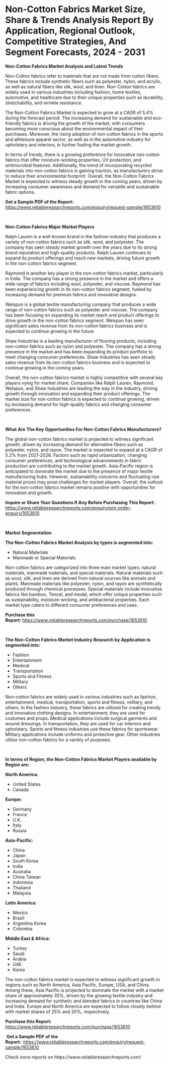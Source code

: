 <p><h1>Non-Cotton Fabrics Market Size, Share & Trends Analysis Report By Application, Regional Outlook, Competitive Strategies, And Segment Forecasts, 2024 - 2031</h1></p><p><strong>Non-Cotton Fabrics Market Analysis and Latest Trends</strong></p>
<p><p>Non-Cotton fabrics refer to materials that are not made from cotton fibers. These fabrics include synthetic fibers such as polyester, nylon, and acrylic, as well as natural fibers like silk, wool, and linen. Non-Cotton fabrics are widely used in various industries including fashion, home textiles, automotive, and healthcare due to their unique properties such as durability, stretchability, and wrinkle resistance.</p><p>The Non-Cotton Fabrics Market is expected to grow at a CAGR of 5.4% during the forecast period. The increasing demand for sustainable and eco-friendly fabrics is driving the growth of the market, with consumers becoming more conscious about the environmental impact of their purchases. Moreover, the rising adoption of non-cotton fabrics in the sports and athleisure apparel sector, as well as in the automotive industry for upholstery and interiors, is further fueling the market growth.</p><p>In terms of trends, there is a growing preference for innovative non-cotton fabrics that offer moisture-wicking properties, UV protection, and antimicrobial features. Additionally, the trend of incorporating recycled materials into non-cotton fabrics is gaining traction, as manufacturers strive to reduce their environmental footprint. Overall, the Non-Cotton Fabrics Market is expected to witness steady growth in the coming years, driven by increasing consumer awareness and demand for versatile and sustainable fabric options.</p></p>
<p><strong>Get a Sample PDF of the Report:&nbsp;</strong> <a href="https://www.reliableresearchreports.com/enquiry/request-sample/1653610">https://www.reliableresearchreports.com/enquiry/request-sample/1653610</a></p>
<p>&nbsp;</p>
<p><strong>Non-Cotton Fabrics Major Market Players</strong></p>
<p><p>Ralph Lauren is a well-known brand in the fashion industry that produces a variety of non-cotton fabrics such as silk, wool, and polyester. The company has seen steady market growth over the years due to its strong brand reputation and high-quality products. Ralph Lauren continues to expand its product offerings and reach new markets, driving future growth in the non-cotton fabrics segment.</p><p>Raymond is another key player in the non-cotton fabrics market, particularly in India. The company has a strong presence in the market and offers a wide range of fabrics including wool, polyester, and viscose. Raymond has been experiencing growth in its non-cotton fabrics segment, fueled by increasing demand for premium fabrics and innovative designs.</p><p>Welspun is a global textile manufacturing company that produces a wide range of non-cotton fabrics such as polyester and viscose. The company has been focusing on expanding its market reach and product offerings to drive growth in the non-cotton fabrics segment. Welspun has seen significant sales revenue from its non-cotton fabrics business and is expected to continue growing in the future.</p><p>Shaw Industries is a leading manufacturer of flooring products, including non-cotton fabrics such as nylon and polyester. The company has a strong presence in the market and has been expanding its product portfolio to meet changing consumer preferences. Shaw Industries has seen steady sales revenue from its non-cotton fabrics business and is expected to continue growing in the coming years.</p><p>Overall, the non-cotton fabrics market is highly competitive with several key players vying for market share. Companies like Ralph Lauren, Raymond, Welspun, and Shaw Industries are leading the way in the industry, driving growth through innovation and expanding their product offerings. The market size for non-cotton fabrics is expected to continue growing, driven by increasing demand for high-quality fabrics and changing consumer preferences.</p></p>
<p>&nbsp;</p>
<p><strong>What Are The Key Opportunities For Non-Cotton Fabrics Manufacturers?</strong></p>
<p><p>The global non-cotton fabrics market is projected to witness significant growth, driven by increasing demand for alternative fibers such as polyester, nylon, and rayon. The market is expected to expand at a CAGR of 5.2% from 2021-2026. Factors such as rapid urbanization, changing consumer preferences, and technological advancements in fabric production are contributing to the market growth. Asia-Pacific region is anticipated to dominate the market due to the presence of major textile manufacturing hubs. However, sustainability concerns and fluctuating raw material prices may pose challenges for market players. Overall, the outlook for the non-cotton fabrics market remains positive with opportunities for innovation and growth.</p></p>
<p><strong>Inquire or Share Your Questions If Any Before Purchasing This Report:</strong> <a href="https://www.reliableresearchreports.com/enquiry/pre-order-enquiry/1653610">https://www.reliableresearchreports.com/enquiry/pre-order-enquiry/1653610</a></p>
<p>&nbsp;</p>
<p><strong>Market Segmentation</strong></p>
<p><strong>The Non-Cotton Fabrics Market Analysis by types is segmented into:</strong></p>
<p><ul><li>Natural Materials</li><li>Manmade or Special Materials</li></ul></p>
<p><p>Non-cotton fabrics are categorized into three main market types: natural materials, manmade materials, and special materials. Natural materials such as wool, silk, and linen are derived from natural sources like animals and plants. Manmade materials like polyester, nylon, and rayon are synthetically produced through chemical processes. Special materials include innovative fabrics like bamboo, Tencel, and modal, which offer unique properties such as sustainability, moisture-wicking, and antibacterial properties. Each market type caters to different consumer preferences and uses.</p></p>
<p><strong>Purchase this Report:&nbsp;</strong><a href="https://www.reliableresearchreports.com/purchase/1653610">https://www.reliableresearchreports.com/purchase/1653610</a></p>
<p>&nbsp;</p>
<p><strong>The Non-Cotton Fabrics Market Industry Research by Application is segmented into:</strong></p>
<p><ul><li>Fashion</li><li>Entertainment</li><li>Medical</li><li>Transportation</li><li>Sports and Fitness</li><li>Military</li><li>Others</li></ul></p>
<p><p>Non-cotton fabrics are widely used in various industries such as fashion, entertainment, medical, transportation, sports and fitness, military, and others. In the fashion industry, these fabrics are utilized for creating trendy and innovative clothing designs. In entertainment, they are used for costumes and props. Medical applications include surgical garments and wound dressings. In transportation, they are used for car interiors and upholstery. Sports and fitness industries use these fabrics for sportswear. Military applications include uniforms and protective gear. Other industries utilize non-cotton fabrics for a variety of purposes.</p></p>
<p>&nbsp;</p>
<p><strong>In terms of Region, the Non-Cotton Fabrics Market Players available by Region are:</strong></p>
<p>
    <p> <strong> North America: </strong>
        <ul>
            <li>United States</li>
            <li>Canada</li>
        </ul>
        </p> 
    <p> <strong> Europe: </strong>
        <ul>
            <li>Germany</li>
            <li>France</li>
            <li>U.K.</li>
            <li>Italy</li>
            <li>Russia</li>
        </ul>
        </p> 
    <p> <strong> Asia-Pacific: </strong>
        <ul>
            <li>China</li>
            <li>Japan</li>
            <li>South Korea</li>
            <li>India</li>
            <li>Australia</li>
            <li>China Taiwan</li>
            <li>Indonesia</li>
            <li>Thailand</li>
            <li>Malaysia</li>
        </ul>
        </p> 
    <p> <strong> Latin America: </strong>
        <ul>
            <li>Mexico</li>
            <li>Brazil</li>
            <li>Argentina Korea</li>
            <li>Colombia</li>
        </ul>
        </p> 
    <p> <strong> Middle East & Africa: </strong>
        <ul>
            <li>Turkey</li>
            <li>Saudi</li>
            <li>Arabia</li>
            <li>UAE</li>
            <li>Korea</li>
        </ul>
    </p>
    </p>
<p><p>The non-cotton fabrics market is expected to witness significant growth in regions such as North America, Asia Pacific, Europe, USA, and China. Among these, Asia Pacific is projected to dominate the market with a market share of approximately 35%, driven by the growing textile industry and increasing demand for synthetic and blended fabrics in countries like China and India. Europe and North America are expected to follow closely behind with market shares of 25% and 20%, respectively.</p></p>
<p><strong>Purchase this Report: </strong><a href="https://www.reliableresearchreports.com/purchase/1653610">https://www.reliableresearchreports.com/purchase/1653610</a></p>
<p>&nbsp;<strong>Get a Sample PDF of the Report:&nbsp;&nbsp;</strong><a href="https://www.reliableresearchreports.com/enquiry/request-sample/1653610">https://www.reliableresearchreports.com/enquiry/request-sample/1653610</a></p>
<p><strong></strong></p>
<p>Check more reports on https://www.reliableresearchreports.com/</p>